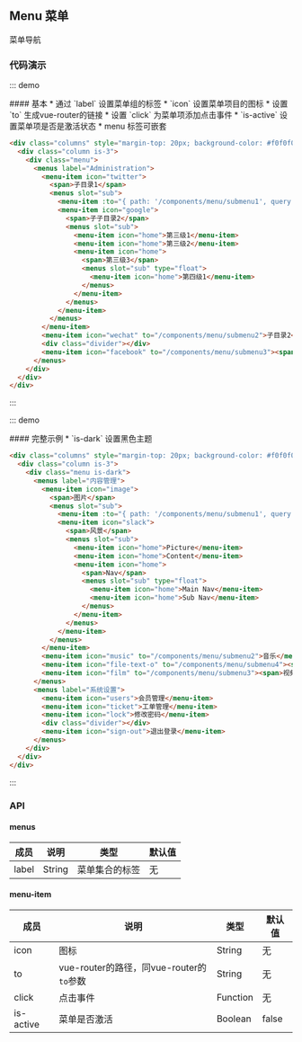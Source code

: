 ## Menu 菜单

菜单导航

### 代码演示

::: demo
<summary>
  #### 基本
  * 通过 `label` 设置菜单组的标签
  * `icon` 设置菜单项目的图标
  * 设置 `to` 生成vue-router的链接
  * 设置 `click` 为菜单项添加点击事件
  * `is-active` 设置菜单项是否是激活状态
  * menu 标签可嵌套
</summary>

```html
<div class="columns" style="margin-top: 20px; background-color: #f0f0f0;">
  <div class="column is-3">
    <div class="menu">
      <menus label="Administration">
        <menu-item icon="twitter">
          <span>子目录1</span>
          <menus slot="sub">
            <menu-item :to="{ path: '/components/menu/submenu1', query: { userId: 321 }}" icon="qq" :is-active="true">子子目录1</menu-item>
            <menu-item icon="google">
              <span>子子目录2</span>
              <menus slot="sub">
                <menu-item icon="home">第三级1</menu-item>
                <menu-item icon="home">第三级2</menu-item>
                <menu-item icon="home">
                  <span>第三级3</span>
                  <menus slot="sub" type="float">
                    <menu-item icon="home">第四级1</menu-item>
                  </menus>
                </menu-item>
              </menus>
            </menu-item>
          </menus>
        </menu-item>
        <menu-item icon="wechat" to="/components/menu/submenu2">子目录2</menu-item>
        <div class="divider"></div>
        <menu-item icon="facebook" to="/components/menu/submenu3"><span>子目录3</span></menu-item>
      </menus>
    </div>
  </div>
</div>
```
:::

::: demo
<summary>
  #### 完整示例
  * `is-dark` 设置黑色主题
</summary>

```html
<div class="columns" style="margin-top: 20px; background-color: #f0f0f0;">
  <div class="column is-3">
    <div class="menu is-dark">
      <menus label="内容管理">
        <menu-item icon="image">
          <span>图片</span>
          <menus slot="sub">
            <menu-item :to="{ path: '/components/menu/submenu1', query: { userId: 321 }}" icon="car" :is-active="true">汽车</menu-item>
            <menu-item icon="slack">
              <span>风景</span>
              <menus slot="sub">
                <menu-item icon="home">Picture</menu-item>
                <menu-item icon="home">Content</menu-item>
                <menu-item icon="home">
                  <span>Nav</span>
                  <menus slot="sub" type="float">
                    <menu-item icon="home">Main Nav</menu-item>
                    <menu-item icon="home">Sub Nav</menu-item>
                  </menus>
                </menu-item>
              </menus>
            </menu-item>
          </menus>
        </menu-item>
        <menu-item icon="music" to="/components/menu/submenu2">音乐</menu-item>
        <menu-item icon="file-text-o" to="/components/menu/submenu4"><span>文章</span></menu-item>
        <menu-item icon="film" to="/components/menu/submenu3"><span>视频</span></menu-item>
      </menus>
      <menus label="系统设置">
        <menu-item icon="users">会员管理</menu-item>
        <menu-item icon="ticket">工单管理</menu-item>
        <menu-item icon="lock">修改密码</menu-item>
        <div class="divider"></div>
        <menu-item icon="sign-out">退出登录</menu-item>
      </menus>
    </div>
  </div>
</div>
```
:::

### API

#### menus

| 成员        | 说明           | 类型               | 默认值       |
|------------|----------------|--------------------|--------------|
| label    | String | 菜单集合的标签 | 无    |

#### menu-item

| 成员        | 说明           | 类型               | 默认值       |
|------------|----------------|--------------------|--------------|
| icon    | 图标 | String | 无    |
| to    | vue-router的路径，同vue-router的`to`参数 | String | 无    |
| click    | 点击事件 | Function | 无    |
| is-active | 菜单是否激活 | Boolean | false    |
